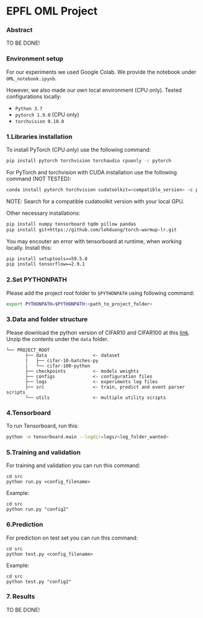 # EPFL OML Project

### Abstract
TO BE DONE!

### Environment setup
For our experiments we used Google Colab. We provide the notebook under `OML_notebook.ipynb`.

However, we also made our own local environment (CPU only).
Tested configurations locally: 
* `Python 3.7`
* `pytorch 1.9.0` (CPU only)
* `torchvision 0.10.0`

### 1.Libraries installation
To install PyTorch (CPU only) use the following command:
```bash
pip install pytorch torchvision torchaudio cpuonly -c pytorch
```
For PyTorch and torchvision with CUDA installation use the following command (NOT TESTED):
```bash
conda install pytorch torchvision cudatoolkit=<compatible_version> -c pytorch
```
NOTE: Search for a compatible cudatoolkit version with your local GPU.

Other necessary installations:
```bash
pip install numpy tensorboard tqdm pillow pandas
pip install git+https://github.com/lehduong/torch-warmup-lr.git
```

You may encouter an error with tensorboard at runtime, when working locally. Install this:
```bash
pip install setuptools==59.5.0
pip install tensorflow==2.9.1
```

### 2.Set PYTHONPATH
Please add the project root folder to `$PYTHONPATH` using following command:
```bash
export PYTHONPATH=$PYTHONPATH:<path_to_project_folder>
```

### 3.Data and folder structure
Please download the python version of CIFAR10 and CIFAR100 at this [link](https://www.cs.toronto.edu/~kriz/cifar.html).
Unzip the contents under the `data` folder.
```
└── PROJECT_ROOT
       ├── data                 <- dataset
       |   ├── cifar-10-batches-py
       |   └── cifar-100-python
       ├── checkpoints          <- models weights    
       ├── configs              <- configuration files
       ├── logs                 <- experiments log files
       ├── src                  <- train, predict and event parser scripts
       └── utils                <- multiple utility scripts
```

### 4.Tensorboard
To run Tensorboard, run this:
```bash
python -m tensorboard.main --logdir=logs/<log_folder_wanted>
```

### 5.Training and validation
For training and validation you can run this command:
```shell script
cd src
python run.py <config_filename>
```
Example:
```shell script
cd src
python run.py "config2"
```

### 6.Prediction
For prediction on test set you can run this command:
```shell script
cd src
python test.py <config_filename>
```
Example:
```shell script
cd src
python test.py "config2"
```

### 7. Results
TO BE DONE!



